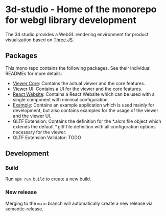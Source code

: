 # 3d-studio - Home of the monorepo for webgl library development

The 3d studio provides a WebGL rendering environment for product visualization
based on [Three JS](https://threejs.org).

## Packages

This mono repo contains the following packages. See their individual READMEs 
for more details:
* [Viewer Core](libs/viewer-core/README.md): 
  Contains the actual viewer and the core features.
* [Viewer UI](libs/viewer-ui/README.md): 
  Contains a UI for the viewer and the core features.
* [React Website](libs/react-website/README.md): 
  Contains a React Website which can be used with a single component with
  minimal configuration.
* [Example](apps/3d-studio-example/README.md): 
  Contains an example application which is used mainly for development, but
  also contains examples for the usage of the viewer and the viewer UI.
* GLTF Extension: Contains the definition for the *.alcm file object which
  extends the default *.gltf file definition with all configuration options
  necessary for the viewer.
* GLTF Extension Validator: TODO

## Development

### Build
Run `npm run build` to create a new build.

### New release
Merging to the `main` branch will automatically create a new release via
semantic-release.
